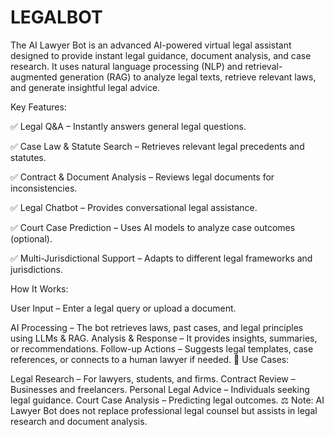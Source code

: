 # LEGALBOT
The AI Lawyer Bot is an advanced AI-powered virtual legal assistant designed to provide instant legal guidance, document analysis, and case research. It uses natural language processing (NLP) and retrieval-augmented generation (RAG) to analyze legal texts, retrieve relevant laws, and generate insightful legal advice.

Key Features:

✅ Legal Q&A – Instantly answers general legal questions.

✅ Case Law & Statute Search – Retrieves relevant legal precedents and statutes.

✅ Contract & Document Analysis – Reviews legal documents for inconsistencies.

✅ Legal Chatbot – Provides conversational legal assistance.

✅ Court Case Prediction – Uses AI models to analyze case outcomes (optional).

✅ Multi-Jurisdictional Support – Adapts to different legal frameworks and jurisdictions.


How It Works:


User Input – Enter a legal query or upload a document.

AI Processing – The bot retrieves laws, past cases, and legal principles using LLMs & RAG.
Analysis & Response – It provides insights, summaries, or recommendations.
Follow-up Actions – Suggests legal templates, case references, or connects to a human lawyer if needed.
🚀 Use Cases:

Legal Research – For lawyers, students, and firms.
Contract Review – Businesses and freelancers.
Personal Legal Advice – Individuals seeking legal guidance.
Court Case Analysis – Predicting legal outcomes.
⚖️ Note: AI Lawyer Bot does not replace professional legal counsel but assists in legal research and document analysis.
